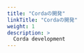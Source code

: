 ```yaml
---
title: "Cordaの開発"
linkTitle: "Cordaの開発"
weight: 1
description: >
  Corda development
---
```


